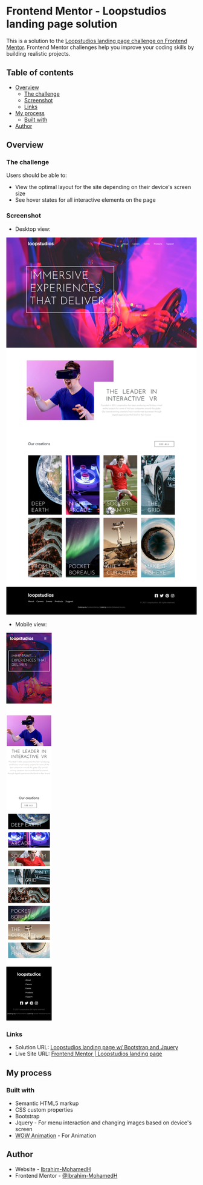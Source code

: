 # Frontend Mentor - Loopstudios landing page solution

This is a solution to the [Loopstudios landing page challenge on Frontend Mentor](https://www.frontendmentor.io/challenges/loopstudios-landing-page-N88J5Onjw). Frontend Mentor challenges help you improve your coding skills by building realistic projects.

## Table of contents

- [Overview](#overview)
  - [The challenge](#the-challenge)
  - [Screenshot](#screenshot)
  - [Links](#links)
- [My process](#my-process)
  - [Built with](#built-with)
- [Author](#author)

## Overview

### The challenge

Users should be able to:

- View the optimal layout for the site depending on their device's screen size
- See hover states for all interactive elements on the page

### Screenshot

- Desktop view:

![](./assets/images/screenshots/desktop_screenshot.png)

- Mobile view:

![](./assets/images/screenshots/mobile_screenshot.png)

### Links

- Solution URL: [Loopstudios landing page w/ Bootstrap and Jquery](https://www.frontendmentor.io/challenges/loopstudios-landing-page-N88J5Onjw/hub/loopstudios-landing-page-w-bootstrap-and-jquery-P8l8Dww_hm)
- Live Site URL: [Frontend Mentor | Loopstudios landing page](https://ibrahim-mohamedh.github.io/Loopstudios-landing-page/)

## My process

### Built with

- Semantic HTML5 markup
- CSS custom properties
- Bootstrap
- Jquery - For menu interaction and changing images based on device's screen
- [WOW Animation](https://wowjs.uk/) - For Animation

## Author

- Website - [Ibrahim-MohamedH](https://github.com/Ibrahim-MohamedH)
- Frontend Mentor - [@Ibrahim-MohamedH](https://www.frontendmentor.io/profile/Ibrahim-MohamedH)
